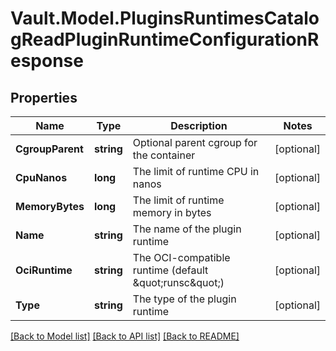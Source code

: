 # Vault.Model.PluginsRuntimesCatalogReadPluginRuntimeConfigurationResponse

## Properties

Name | Type | Description | Notes
------------ | ------------- | ------------- | -------------
**CgroupParent** | **string** | Optional parent cgroup for the container | [optional] 
**CpuNanos** | **long** | The limit of runtime CPU in nanos | [optional] 
**MemoryBytes** | **long** | The limit of runtime memory in bytes | [optional] 
**Name** | **string** | The name of the plugin runtime | [optional] 
**OciRuntime** | **string** | The OCI-compatible runtime (default \&quot;runsc\&quot;) | [optional] 
**Type** | **string** | The type of the plugin runtime | [optional] 

[[Back to Model list]](../README.md#documentation-for-models) [[Back to API list]](../README.md#documentation-for-api-endpoints) [[Back to README]](../README.md)

